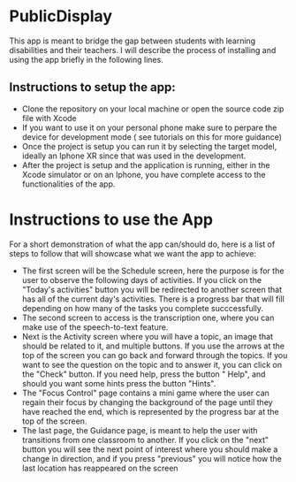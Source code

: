 # PublicDisplay

This app is meant to bridge the gap between students with learning disabilities and their teachers. I will describe the process of installing and using the app briefly in the following lines.

Instructions to setup the app:
-
- Clone the repository on your local machine or open the source code zip file with Xcode
- If you want to use it on your personal phone make sure to perpare the device for development mode ( see tutorials on this for more guidance)
- Once the project is setup you can run it by selecting the target model, ideally an Iphone XR since that was used in the development.
- After the project is setup and the application is running, either in the Xcode simulator or on an Iphone, you have complete access to the functionalities of the app.

# Instructions to use the App

For a short demonstration of what the app can/should do, here is a list of steps to follow that will showcase what we want the app to achieve:

- The first screen will be the Schedule screen, here the purpose is for the user to observe the following days of activities. If you click on the "Today's activities" button you will be redirected to another screen that has all of the current day's activities. There is a progress bar that will fill depending on how many of the tasks you complete succcessfully.
- The second screen to access is the transcription one, where you can make use of the speech-to-text feature.
- Next is the Activity screen where you will have a topic, an image that should be related to it, and multiple buttons. If you use the arrows at the top of the screen you can go back and forward through the topics. If you want to see the question on the topic and to answer it, you can click on the "Check" button. If you need help, press the button " Help", and should you want some hints press the button "Hints".
- The "Focus Control" page contains a mini game where the user can regain their focus by changing the background of the page until they have reached the end, which is represented by the progress bar at the top of the screen.
- The last page, the Guidance page, is meant to help the user with transitions from one classroom to another. If you click on the "next" button you will see the next point of interest where you should make a change in direction, and if you press "previous" you will notice how the last location has reappeared on the screen

